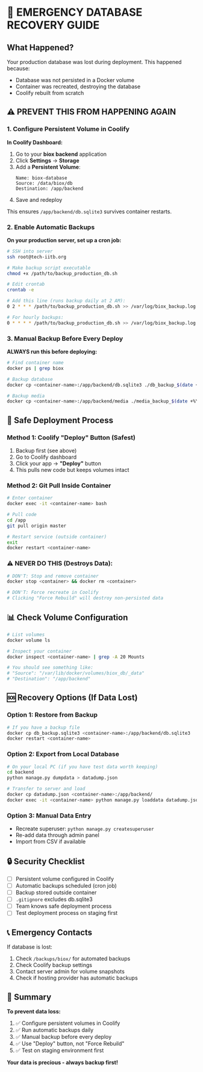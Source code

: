 # 🚨 EMERGENCY DATABASE RECOVERY GUIDE

## What Happened?
Your production database was lost during deployment. This happened because:
- Database was not persisted in a Docker volume
- Container was recreated, destroying the database
- Coolify rebuilt from scratch

## ⚠️ PREVENT THIS FROM HAPPENING AGAIN

### 1. Configure Persistent Volume in Coolify

**In Coolify Dashboard:**
1. Go to your **biox backend** application
2. Click **Settings** → **Storage**
3. Add a **Persistent Volume**:
   ```
   Name: biox-database
   Source: /data/biox/db
   Destination: /app/backend
   ```
4. Save and redeploy

This ensures `/app/backend/db.sqlite3` survives container restarts.

### 2. Enable Automatic Backups

**On your production server, set up a cron job:**

```bash
# SSH into server
ssh root@tech-iitb.org

# Make backup script executable
chmod +x /path/to/backup_production_db.sh

# Edit crontab
crontab -e

# Add this line (runs backup daily at 2 AM):
0 2 * * * /path/to/backup_production_db.sh >> /var/log/biox_backup.log 2>&1

# For hourly backups:
0 * * * * /path/to/backup_production_db.sh >> /var/log/biox_backup.log 2>&1
```

### 3. Manual Backup Before Every Deploy

**ALWAYS run this before deploying:**

```bash
# Find container name
docker ps | grep biox

# Backup database
docker cp <container-name>:/app/backend/db.sqlite3 ./db_backup_$(date +%Y%m%d_%H%M%S).sqlite3

# Backup media
docker cp <container-name>:/app/backend/media ./media_backup_$(date +%Y%m%d_%H%M%S)
```

## 🔄 Safe Deployment Process

### Method 1: Coolify "Deploy" Button (Safest)
1. Backup first (see above)
2. Go to Coolify dashboard
3. Click your app → **"Deploy"** button
4. This pulls new code but keeps volumes intact

### Method 2: Git Pull Inside Container
```bash
# Enter container
docker exec -it <container-name> bash

# Pull code
cd /app
git pull origin master

# Restart service (outside container)
exit
docker restart <container-name>
```

### ⚠️ NEVER DO THIS (Destroys Data):
```bash
# DON'T: Stop and remove container
docker stop <container> && docker rm <container>

# DON'T: Force recreate in Coolify
# Clicking "Force Rebuild" will destroy non-persisted data
```

## 📊 Check Volume Configuration

```bash
# List volumes
docker volume ls

# Inspect your container
docker inspect <container-name> | grep -A 20 Mounts

# You should see something like:
# "Source": "/var/lib/docker/volumes/biox_db/_data"
# "Destination": "/app/backend"
```

## 🆘 Recovery Options (If Data Lost)

### Option 1: Restore from Backup
```bash
# If you have a backup file
docker cp db_backup.sqlite3 <container-name>:/app/backend/db.sqlite3
docker restart <container-name>
```

### Option 2: Export from Local Database
```bash
# On your local PC (if you have test data worth keeping)
cd backend
python manage.py dumpdata > datadump.json

# Transfer to server and load
docker cp datadump.json <container-name>:/app/backend/
docker exec -it <container-name> python manage.py loaddata datadump.json
```

### Option 3: Manual Data Entry
- Recreate superuser: `python manage.py createsuperuser`
- Re-add data through admin panel
- Import from CSV if available

## 🔒 Security Checklist

- [ ] Persistent volume configured in Coolify
- [ ] Automatic backups scheduled (cron job)
- [ ] Backup stored outside container
- [ ] `.gitignore` excludes db.sqlite3
- [ ] Team knows safe deployment process
- [ ] Test deployment process on staging first

## 📞 Emergency Contacts

If database is lost:
1. Check `/backups/biox/` for automated backups
2. Check Coolify backup settings
3. Contact server admin for volume snapshots
4. Check if hosting provider has automatic backups

## 🎯 Summary

**To prevent data loss:**
1. ✅ Configure persistent volumes in Coolify
2. ✅ Run automatic backups daily
3. ✅ Manual backup before every deploy
4. ✅ Use "Deploy" button, not "Force Rebuild"
5. ✅ Test on staging environment first

**Your data is precious - always backup first!**
